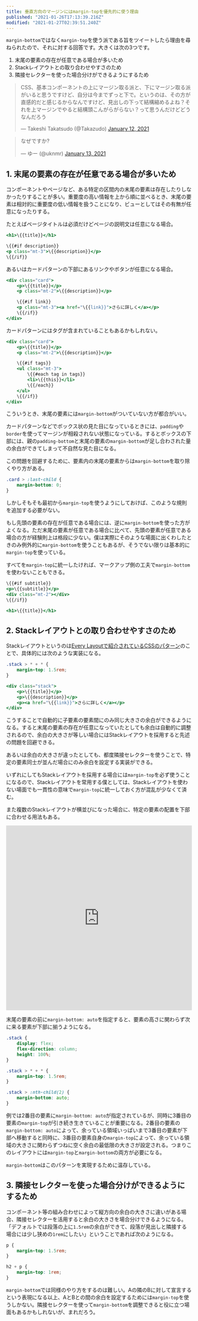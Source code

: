 ```yaml
---
title: 垂直方向のマージンにはmargin-topを優先的に使う理由
published: "2021-01-26T17:13:39.216Z"
modified: "2021-01-27T02:39:51.240Z"
---
```


<script async src="https://platform.twitter.com/widgets.js" charset="utf-8"></script>

`margin-bottom`ではなく`margin-top`を使う派である旨をツイートしたら理由を尋ねられたので、それに対する回答です。大きくは次の3つです。

1. 末尾の要素の存在が任意である場合が多いため
2. Stackレイアウトとの取り合わせやすさのため
3. 隣接セレクターを使った場合分けができるようにするため

<blockquote class="twitter-tweet"><p lang="ja" dir="ltr">CSS、基本コンポーネントの上にマージン取る派と、下にマージン取る派がいると思うですけど、自分は今までずっと下で。というのは、その方が直感的だと感じるからなんですけど、見出しの下って結構縮めるよね？それを上マージンでやると結構頭こんがらがらない？って思うんだけどどうなんだろう</p>&mdash; Takeshi Takatsudo (@Takazudo) <a href="https://twitter.com/Takazudo/status/1348988615620128769?ref_src=twsrc%5Etfw">January 12, 2021</a></blockquote>

<blockquote class="twitter-tweet"><p lang="ja" dir="ltr">なぜですか?</p>&mdash; ゆー (@uknmr) <a href="https://twitter.com/uknmr/status/1349155640841695233?ref_src=twsrc%5Etfw">January 13, 2021</a></blockquote>

## 1. 末尾の要素の存在が任意である場合が多いため

コンポーネントやページなど、ある特定の区間内の末尾の要素は存在したりしなかったりすることが多い。重要度の高い情報を上から順に並べるとき、末尾の要素は相対的に重要度の低い情報を扱うことになり、ビューとしてはその有無が任意になったりする。

たとえばページタイトルは必須だけどページの説明文は任意になる場合。

```handlebars
<h1>\{{title}}</h1>

\{{#if description}}
<p class="mt-3">\{{description}}</p>
\{{/if}}
```

あるいはカードパターンの下部にあるリンクやボタンが任意になる場合。

```handlebars
<div class="card">
	<p>\{{title}}</p>
	<p class="mt-2">\{{description}}</p>

	\{{#if link}}
	<p class="mt-3"><a href="\{{link}}">さらに詳しく</a></p>
	\{{/if}}
</div>
```

カードパターンにはタグが含まれていることもあるかもしれない。

```handlebars
<div class="card">
	<p>\{{title}}</p>
	<p class="mt-2">\{{description}}</p>

	\{{#if tags}}
	<ul class="mt-3">
		\{{#each tag in tags}}
		<li>\{{this}}</li>
		\{{/each}}
	</ul>
	\{{/if}}
</div>
```

こういうとき、末尾の要素には`margin-bottom`がついていない方が都合がいい。

カードパターンなどでボックス状の見た目になっているときには、`padding`や`border`を使ってマージンが相殺されない状態になっている。するとボックスの下部には、親の`padding-bottom`と末尾の要素の`margin-bottom`が足し合わされた量の余白ができてしまって不自然な見た目になる。

この問題を回避するために、要素内の末尾の要素からは`margin-bottom`を取り除くやり方がある。

```css
.card > :last-child {
	margin-bottom: 0;
}
```

しかしそもそも最初から`margin-top`を使うようにしておけば、このような規則を追加する必要がない。

もし先頭の要素の存在が任意である場合には、逆に`margin-bottom`を使った方がよくなる。ただ末尾の要素が任意である場合に比べて、先頭の要素が任意である場合の方が経験則上は格段に少ない。僕は実際にそのような場面に出くわしたときのみ例外的に`margin-bottom`を使うこともあるが、そうでない限りは基本的に`margin-top`を使っている。

すべてを`margin-top`に統一したければ、マークアップ側の工夫で`margin-bottom`を使わないこともできる。

```handlebars
\{{#if subtitle}}
<p>\{{subtitle}}</p>
<div class="mt-2"></div>
\{{/if}}

<h1>\{{title}}</h1>
```

## 2. Stackレイアウトとの取り合わせやすさのため

Stackレイアウトというのは[Every Layoutで紹介されているCSSのパターン](https://every-layout.dev/layouts/stack/)のことで、具体的には次のような実装になる。

```css
.stack > * + * {
	margin-top: 1.5rem;
}
```

```handlebars
<div class="stack">
	<p>\{{title}}</p>
	<p>\{{description}}</p>
	<p><a href="\{{link}}">さらに詳しく</a></p>
</div>
```

こうすることで自動的に子要素の要素間にのみ同じ大きさの余白ができるようになる。すると末尾の要素の存在が任意になっていたとしても余白は自動的に調整されるので、余白の大きさが等しい場合にはStackレイアウトを採用すると先述の問題を回避できる。

あるいは余白の大きさが違ったとしても、都度隣接セレクターを使うことで、特定の要素同士が並んだ場合にのみ余白を設定する実装ができる。

いずれにしてもStackレイアウトを採用する場合には`margin-top`を必ず使うことになるので、Stackレイアウトを常用する僕としては、Stackレイアウトを使わない場面でも一貫性の意味で`margin-top`に統一しておく方が混乱が少なくて済む。

また複数のStackレイアウトが横並びになった場合に、特定の要素の配置を下部に合わせる用法もある。

<iframe height="500" style="width: 100%;" scrolling="no" title="Card Grid by Stack Layouts" src="https://codepen.io/yuheiy/embed/oNzKZOr?height=500&theme-id=light&default-tab=result" frameborder="no" loading="lazy" allowtransparency="true" allowfullscreen="true">
  See the Pen <a href='https://codepen.io/yuheiy/pen/oNzKZOr'>Card Grid by Stack Layouts</a> by Yuhei Yasuda
  (<a href='https://codepen.io/yuheiy'>@yuheiy</a>) on <a href='https://codepen.io'>CodePen</a>.
</iframe>

末尾の要素の前に`margin-bottom: auto`を指定すると、要素の高さに関わらず次に来る要素が下部に揃うようになる。

```css
.stack {
	display: flex;
	flex-direction: column;
	height: 100%;
}

.stack > * + * {
	margin-top: 1.5rem;
}

.stack > :nth-child(2) {
	margin-bottom: auto;
}
```

例では2番目の要素に`margin-bottom: auto`が指定されているが、同時に3番目の要素の`margin-top`が引き続き生きていることが重要になる。2番目の要素の`margin-bottom: auto`によって、余っている領域いっぱいまで3番目の要素が下部へ移動すると同時に、3番目の要素自身の`margin-top`によって、余っている領域の大きさに関わらずつねに空く余白の最低限の大きさが設定される。つまりこのレイアウトには`margin-top`と`margin-bottom`の両方が必要になる。

`margin-bottom`はこのパターンを実現するために温存している。

## 3. 隣接セレクターを使った場合分けができるようにするため

コンポーネント等の組み合わせによって縦方向の余白の大きさに違いがある場合、隣接セレクターを活用すると余白の大きさを場合分けできるようになる。「デフォルトでは段落の上に`1.5rem`の余白ができて、段落が見出しと隣接する場合には少し狭めの`1rem`にしたい」ということであれば次のようになる。

```css
p {
	margin-top: 1.5rem;
}

h2 + p {
	margin-top: 1rem;
}
```

`margin-bottom`では同様のやり方をするのは難しい。Aの隣のBに対して宣言するという表現になる以上、AとBとの間の余白を設定するためには`margin-top`を使うしかない。隣接セレクターを使って`margin-bottom`を調整できると役に立つ場面もあるかもしれないが、まれだろう。
